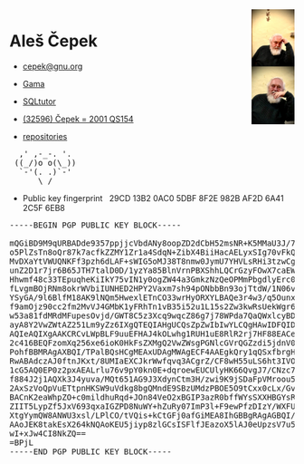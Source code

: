 
<img src="ac-telc.jpeg" style="float: right;" width="15%" />

# Aleš Čepek

- cepek@gnu.org
- <a href="https://www.gnu.org/software/gama/">Gama</a>
- <a href="http://sqltutor.fsv.cvut.cz">SQLtutor</a>


- <a href="https://www.minorplanetcenter.net/db_search/show_object?object_id=32596">(32596) Čepek = 2001 QS154</a>


- <a href="https://github.com/cepek?tab=repositories">repositories</a>

<pre>
  ,' ,-_-. '.
 ((_/)o o(\_))
  `-'(. .)`-'
      \_/
</pre>

- Public key fingerprint &nbsp; 29CD 13B2 0AC0 5DBF 8F2E  982B AF2D 6A41 2C5F 6EB8

<pre>
-----BEGIN PGP PUBLIC KEY BLOCK-----

mQGiBD9M9qURBADde9357ppjjcVbdANy8oopZD2dCbH52msNR+K5MMaU3J/7PW7G
o5PlZsTn8oQr87k7acfkZZMY1Zr1a4SdqN+ZibX4BiiHacAELyxSIg70vFkQt9lG
MvDXaYtVWUQNKFf3pzh6dLAF+sWIG5oMJ38T8nmw0JymU7YHVLsRHi3tzwCgxMPA
unZ2D1r7jr6B65JTH7talD0D/1yzYa85BlnVrnPBXShhLQCrGzyFOwX7caEWm79O
Hhwmf48c33TEpuqheKiIkY75vIN1y0ogZW44a3GmkzNzQeOPMmPbgdlyErc0Nazb
fLvgmBOjRNm8okrWVbiIUNHED2HPY2Vaxm7sh94pONbbBn93ojTtdW/1N06vtnuS
YSyGA/9l6BlfM18AK9lNQm5HwexlETnCO33wrHyORXYLBAQe3r4w3/q5Ounx6aKQ
f9amOjz90cc2fm2MvVJ4GMbK1yFRhTn1vB35i52u1L15s2Zw3kwRsUekWgr6tfpA
w53a81fdMRdMFupesOvjd/GWT8C5z3Xcq9wqcZ86g7j78WPda7QaQWxlcyBDZXBl
ayA8Y2VwZWtAZ251Lm9yZz6IXgQTEQIAHgUCQsZpZwIbIwYLCQgHAwIDFQIDAxYC
AQIeAQIXgAAKCRCvLWpBLF9uuEFHAJ4kOLwhg1RUH1uE8RlR2rj7HF88EACeK/yP
2c416BEQFzomXq256xe6ioK0HkFsZXMgQ2VwZWsgPGNlcGVrQGZzdi5jdnV0LmN6
PohfBBMRAgAXBQI/TPalBQsHCgMEAxUDAgMWAgECF4AAEgkQry1qQSxfbrgHZUdQ
RwABAdczAJ0ftnJKxt/8UMIaEXCJkrWwfqvq3ACgrZ/CF8wH55uLS6ht3IVOvZPk
1cG5AQ0EP0z2pxAEALrlu76v9pY0kn0E+dqroewEUCUlyHK66QvgJ7/CNzc77nyv
f884J2j1AQXk3J4yuva/MQt651AG9J3XdynCtm3H/zwi9K9jSDaFpVMroou5hh61
2AxSzVoQpVuETtpnHKSW9uVdkg8bgQMndE9SBzUMdzPBOE5O9tCxx0cLx/GvAAQL
BACnK2eaWhpZO+c0mildhuRqd+JOn84VeO2xBGIP3azR0bffWYsSXXHBGYsROeGL
ZIIT5LypZf5JxV693qxaIGZPD8NuWY+hZuRy07ImP3l+F9ewPfzDIzY/WXFUEX1q
XtgYymQW8ANWU3xsl/LPlCO/tVQis+kCtGFj0afGiMEA8IhGBBgRAgAGBQI/TPan
AAoJEK8takEsX264kNQAoKEU5jiyp8zlGCsISFlfJEazoX5lAJ0eUpzsV7u5kn9F
wI+xJw4CI8NkZQ==
=BPjL
-----END PGP PUBLIC KEY BLOCK-----
</pre>

